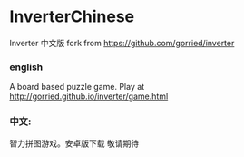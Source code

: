 InverterChinese
===============

Inverter 中文版 fork from https://github.com/gorried/inverter

### english

A board based puzzle game. Play at http://gorried.github.io/inverter/game.html

### 中文:

智力拼图游戏。安卓版下载 敬请期待

